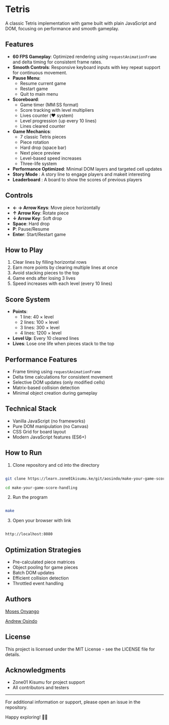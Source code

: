 # Tetris

A classic Tetris implementation with game built with plain JavaScript and DOM, focusing on performance and smooth gameplay.

## Features

- **60 FPS Gameplay**: Optimized rendering using `requestAnimationFrame` and delta timing for consistent frame rates.
- **Smooth Controls**: Responsive keyboard inputs with key repeat support for continuous movement.
- **Pause Menu**:
  - Resume current game
  - Restart game
  - Quit to main menu
- **Scoreboard**:
  - Game timer (MM:SS format)
  - Score tracking with level multipliers
  - Lives counter (❤️ system)
  - Level progression (up every 10 lines)
  - Lines cleared counter
- **Game Mechanics**:
  - 7 classic Tetris pieces
  - Piece rotation
  - Hard drop (space bar)
  - Next piece preview
  - Level-based speed increases
  - Three-life system
- **Performance Optimized**: Minimal DOM layers and targeted cell updates
- **Story Mode** : A story line to engage players and makeit interesting
- **Leaderboard** : A board to show the scores of previous players

## Controls

- **← → Arrow Keys**: Move piece horizontally
- **↑ Arrow Key**: Rotate piece
- **↓ Arrow Key**: Soft drop
- **Space**: Hard drop
- **P**: Pause/Resume
- **Enter**: Start/Restart game

## How to Play

1. Clear lines by filling horizontal rows
2. Earn more points by clearing multiple lines at once
3. Avoid stacking pieces to the top
4. Game ends after losing 3 lives
5. Speed increases with each level (every 10 lines)

## Score System

- **Points**:
  - 1 line: 40 × level
  - 2 lines: 100 × level
  - 3 lines: 300 × level
  - 4 lines: 1200 × level
- **Level Up**: Every 10 cleared lines
- **Lives**: Lose one life when pieces stack to the top

## Performance Features

- Frame timing using `requestAnimationFrame`
- Delta time calculations for consistent movement
- Selective DOM updates (only modified cells)
- Matrix-based collision detection
- Minimal object creation during gameplay

## Technical Stack

- Vanilla JavaScript (no frameworks)
- Pure DOM manipulation (no Canvas)
- CSS Grid for board layout
- Modern JavaScript features (ES6+)

## How to Run

1. Clone repository and cd into the directory

```bash

git clone https://learn.zone01kisumu.ke/git/aosindo/make-your-game-score-handling.git

cd make-your-game-score-handling

```

2. Run the program

```bash

make

```

3. Open your browser with link

```bash

http://localhost:8080

```


## Optimization Strategies

- Pre-calculated piece matrices
- Object pooling for game pieces
- Batch DOM updates
- Efficient collision detection
- Throttled event handling

## Authors

[Moses Onyango](https://github.com/moseeh)

[Andrew Osindo](https://github.com/andyosyndoh)


## License
This project is licensed under the MIT License - see the LICENSE file for details.

## Acknowledgments
- Zone01 Kisumu for project support
- All contributors and testers

---
For additional information or support, please open an issue in the repository.

Happy exploring! 🎸✨